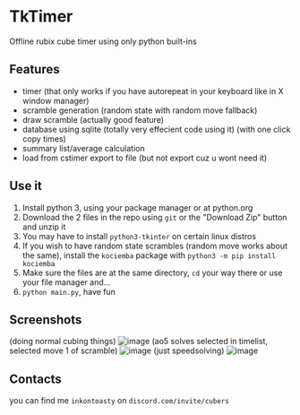 # TkTimer
 Offline rubix cube timer using only python built-ins

## Features
- timer (that only works if you have autorepeat in your keyboard like in X window manager)
- scramble generation (random state with random move fallback)
- draw scramble (actually good feature)
- database using sqlite (totally very effecient code using it) (with one click copy times)
- summary list/average calculation
- load from cstimer export to file (but not export cuz u wont need it)

## Use it
1. Install python 3, using your package manager or at python.org
2. Download the 2 files in the repo using `git` or the "Download Zip" button and unzip it
3. You may have to install `python3-tkinter` on certain linux distros
4. If you wish to have random state scrambles (random move works about the same), install the `kociemba` package with `python3 -m pip install kociemba`
5. Make sure the files are at the same directory, `cd` your way there or use your file manager and...
6. `python main.py`, have fun

## Screenshots
(doing normal cubing things)
![image](https://github.com/user-attachments/assets/b71ab856-ece7-4a4b-98a9-3a56a70585ef)
(ao5 solves selected in timelist, selected move 1 of scramble)
![image](https://github.com/user-attachments/assets/de548d0a-9ca1-41e6-9ef6-1c367492c8aa)
(just speedsolving)
![image](https://github.com/user-attachments/assets/ce10a53e-f006-4406-88c5-701b3ce03cc0)


## Contacts
you can find me `inkontoasty` on `discord.com/invite/cubers` 
